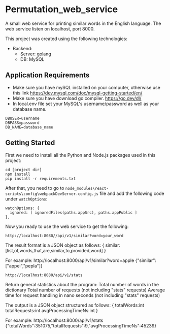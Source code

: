 # Permutation_web_service
A small web service for printing similar words in the English language.
The web service listen on localhost, port 8000.

This project was created using the following technologies:
 * Backend:
    * Server: golang
    * DB: MySQL


## Application Requirements

* Make sure you have mySQL installed on your computer, otherwise use this link https://dev.mysql.com/doc/mysql-getting-started/en/
* Make sure you have download go compiler. https://go.dev/dl/
* In local.env file set your MySQL's username/password as well as your database name.
```
DBUSER=username
DBPASS=password
DB_NAME=database_name
```

## Getting Started

First we need to install all the Python and Node.js packages used in this project:

```
cd [project dir]
npm install
pip install -r requirements.txt
```

After that, you need to go to ```node_modules\react-scripts\config\webpackDevServer.config.js``` file and add the following code under ```watchOptions```:

    watchOptions: {
      ignored: [ ignoredFiles(paths.appSrc), paths.appPublic ]
    },


Now you ready to use the web service to get the following:
```
http://localhost:8080//api/v1/similar?word=your_word
```

The result format is a JSON object as follows:
{
    similar:[list,of,words,that,are,similar,to,provided,word]
}

For example:
http://localhost:8000/api/v1/similar?word=apple
{"similar":["appel","pepla"]}

```
http://localhost:8080/api/v1/stats
```

Return general statistics about the program:
Total number of words in the dictionary
Total number of requests (not including "stats" requests)
Average time for request handling in nano seconds (not including "stats" requests)

The output is a JSON object structured as follows:
{
    totalWords:int
    totalRequests:int
    avgProcessingTimeNs:int
}

For example:
http://localhost:8000/api/v1/stats
{"totalWords":351075,"totalRequests":9,"avgProcessingTimeNs":45239}

